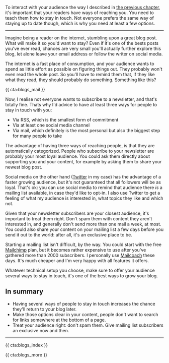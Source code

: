 To interact with your audience the way I described in [the previous chapter](*/blogs-for-devs/05-interaction), it's important that your readers have ways of reaching you. You need to teach them how to stay in touch. Not everyone prefers the same way of staying up to date though, which is why you need at least a few options.

--- 

Imagine being a reader on the internet, stumbling upon a great blog post. What will make it so you'd want to stay? Even if it's one of the bests posts you've ever read, chances are very small you'll actually further explore this blog, let alone leave your email address or follow the writer on social media.

The internet is a fast place of consumption, and your audience wants to spend as little effort as possible on figuring things out. They probably won't even read the whole post. So you'll have to remind them that, if they like what they read, they should probably do something. Something like this?

{{ cta:blogs_mail }}

Now, I realise not everyone wants to subscribe to a newsletter, and that's totally fine. Thats why I'd advice to have at least three ways for people to stay in touch with you:

- Via RSS, which is the smallest form of commitment
- Via at least one social media channel
- Via mail, which definitely is the most personal but also the biggest step for many people to take

The advantage of having three ways of reaching people, is that they are automatically categorized. People who subscribe to your newsletter are probably your most loyal audience. You could ask them directly about supporting you and your content, for example by asking them to share your newest blog post.

Social media on the other hand ([Twitter](*https://twitter.com/brendt_gd) in my case) has the advantage of a faster growing audience, but it's not guaranteed that all followers will be as loyal. That's ok: you can use social media to remind that audience there _is_ a mailing list available, in case they'd like to opt-in. I also use Twitter to get a feeling of what my audience is interested in, what topics they like and which not.

Given that your newsletter subscribers are your closest audience, it's important to treat them right. Don't spam them with content they aren't interested in, and generally don't send more than one mail a week, at most. You could also share your content on your mailing list a few days before you send it out to the world: after all, it's an exclusive place to be.

Starting a mailing list isn't difficult, by the way. You could start with the free [Mailchimp](*https://mailchimp.com/) plan, but it becomes rather expensive to use after you've gathered more than 2000 subscribers. I personally use [Mailcoach](*https://mailcoach.app/) these days. It's much cheaper and I'm very happy with all features it offers.

Whatever technical setup you choose, make sure to offer your audience several ways to stay in touch, it's one of the best ways to grow your blog.

<div class="sidenote">
<h2>In summary</h2>

- Having several ways of people to stay in touch increases the chance they'll return to your blog later.
- Make those options clear in your content, people don't want to search for links somewhere at the bottom of a page.
- Treat your audience right: don't spam them. Give mailing list subscribers an exclusive now and then.
</div>

---

{{ cta:blogs_index }}

{{ cta:blogs_more }}
